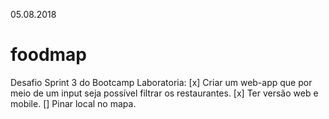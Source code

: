 05.08.2018

# foodmap
Desafio Sprint 3 do Bootcamp Laboratoria:
[x] Criar um web-app que por meio de um input seja possível filtrar os restaurantes.
[x] Ter versão web e mobile.
[] Pinar local no mapa. 

